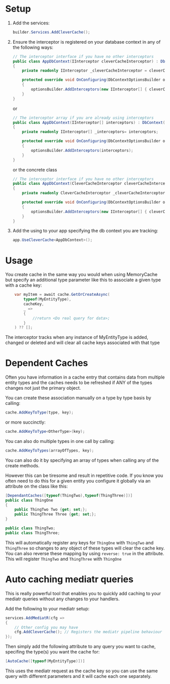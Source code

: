 # Setup

1. Add the services:
    ```csharp
    builder.Services.AddCleverCache();
    ```

2. Ensure the interceptor is registered on your database context in any of the following ways:
    ```csharp
    // The interceptor interface if you have no other interceptors
    public class AppDbContext(IInterceptor cleverCacheInterceptor) : DbContext()
    {
        private readonly IInterceptor _cleverCacheInterceptor = cleverCacheInterceptor;

        protected override void OnConfiguring(DbContextOptionsBuilder optionsBuilder)
        {
            optionsBuilder.AddInterceptors(new IInterceptor[] { cleverCacheInterceptor });
        }
    }
    ```
    or 

    ```csharp
    // The interceptor array if you are already using interceptors
    public class AppDbContext(IInterceptor[] interceptors) : DbContext()
    {
        private readonly IInterceptor[] _interceptors= interceptors;

        protected override void OnConfiguring(DbContextOptionsBuilder optionsBuilder)
        {
            optionsBuilder.AddInterceptors(interceptors);
        }
    }
    ```

    or the concrete class

    ```csharp
    // The interceptor interface if you have no other interceptors
    public class AppDbContext(CleverCacheInterceptor cleverCacheInterceptor) : DbContext()
    {
        private readonly CleverCacheInterceptor _cleverCacheInterceptor = cleverCacheInterceptor;

        protected override void OnConfiguring(DbContextOptionsBuilder optionsBuilder)
        {
            optionsBuilder.AddInterceptors(new IInterceptor[] { cleverCacheInterceptor });
        }
    }
    ```
3. Add the using to your app specifying the db context you are tracking:

    ```csharp
    app.UseCleverCache<AppDbContext>();
    ```

# Usage
You create cache in the same way you would when using MemoryCache but specify an additional type parameter like this to associate a given type with a cache key:
```csharp
    var myItem = await cache.GetOrCreateAsync(
	    typeof(MyEntityType),
	    cacheKey,
	    _ => 
	    {
		    //return <Do real query for data>;
	    }
    ) ?? [];
```

The interceptor tracks when any instance of MyEntityType is added, changed or deleted and will clear all cache keys associated with that type

# Dependent Caches
Often you have information in a cache entry that contains data from multiple entity types 
and the caches needs to be refreshed if ANY of the types changes not
just the primary object.

You can create these association manually on a type by type basis by calling:
```csharp
cache.AddKeyToType(type, key);
```
or more succinctly:
```csharp
cache.AddKeyToType<OtherType>(key);
```

You can also do multiple types in one call by calling:
```csharp
cache.AddKeyToTypes(arrayOfTypes, key);
```

You can also do it by specifying an array of types when calling any of the create methods.

However this can be tiresome and result in repetitive code. If you know 
you often need to do this for a given entity you configure it globally via
an attribute on the class like this:

```csharp
[DependantCaches([typeof(ThingTwo),typeof(ThingThree)])]
public class ThingOne 
{
    public ThingTwo Two {get; set;};
    public ThingThree Three {get; set;};
}

public class ThingTwo;
public class ThingThree;
```
This will automatically register any keys for `ThingOne` with `ThingTwo` and `ThingThree` 
so changes to any object of these types will clear the cache key. You can also reverse these
mapping by using `reverse: true` in the attribute. This will register `ThingTwo` and `ThingThree` with `ThingOne`

# Auto caching mediatr queries
This is really powerful tool that enables you to quickly add caching to your mediatr queries without any changes 
to your handlers.

Add the following to your mediatr setup:

```csharp
services.AddMediatR(cfg =>
{
	// Other config you may have
	cfg.AddCleverCache(); // Registers the mediatr pipeline behaviour
});
```

Then simply add the following attribute to any query you want to cache, specifing the type(s) 
you want the cache for:
```csharp
[AutoCache([typeof(MyEntityType)])]
```
This uses the mediatr request as the cache key so you can use the same query with different parameters 
and it will cache each one separately.
